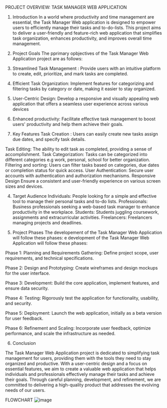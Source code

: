 PROJECT OVERVIEW: TASK MANAGER WEB APPLICATION

1. Introduction
   In a world where productivity and time management are essential, the Task Manager Web application is designed to empower users to efficiently manage their tasks and to-do-lists. This project aims to deliver a user-friendly and feature-rich web application that simplifies task organization, enhances productivity, and improves overall time management.
2. Project Goals
   The pprimary opbjectives of the Task Manager Web Application project are as follows:
3. Streamlined Task Management : Provide users with an intuitive platform to create, edit, prioritize, and mark tasks are completed.
4. Efficient Task Organization: Implement features for categorizing and filtering tasks by category or date, making it easier to stay organized.
5. User-Centric Design: Develop a responsive and visually appealing web application that offers a seamless user experience across various devices
6. Enhanced productivity: Facilitate effective task management to boost users' productivity and help them achieve their goals.

7. Key Features
   Task Creation : Users can easily create new tasks assign due dates, and specify task details.

Task Editing: The ability to edit task as completed, providing a sense of accomplishment.
Task Categorization: Tasks can be categorized into different categories e.g work, personal, school for better organization.
Filtering and sorting: Users can filter tasks based on categories, due dates or completion status for quick access.
User Authentication: Secure user accounts with authentication and authorization mechanisms.
Responsive Design Ensure a consistent and user-friendly experience on various screen sizes and devices.

4. Target Audience
   Individuals: People looking for a simple and effective tool to manage their personal tasks and to-do lists.
   Professionals: Business professionals seeking a web-based task manager to enhance productivity in the workplace.
   Students: Students juggling coursework, assignments and extracurricular activities.
   Freelancers: Freelancers managing projects and deadlines.

5. Project Phases
   The developement of the Task Manager Web Application will follow these phases:
   e development of the Task Manager Web Application will follow these phases:

Phase 1: Planning and Requirements Gathering: Define project scope, user requirements, and technical specifications.

Phase 2: Design and Prototyping: Create wireframes and design mockups for the user interface.

Phase 3: Development: Build the core application, implement features, and ensure data security.

Phase 4: Testing: Rigorously test the application for functionality, usability, and security.

Phase 5: Deployment: Launch the web application, initially as a beta version for user feedback.

Phase 6: Refinement and Scaling: Incorporate user feedback, optimize performance, and scale the infrastructure as needed.

6. Conclusion

The Task Manager Web Application project is dedicated to simplifying task management for users, providing them with the tools they need to stay organized and productive. With a user-centric design and a focus on essential features, we aim to create a valuable web application that helps individuals and professionals effectively manage their tasks and achieve their goals. Through careful planning, development, and refinement, we are committed to delivering a high-quality product that addresses the evolving needs of our users.


FLOWCHART 
![image](https://github.com/Linssssssss/alx_capstone_project/assets/99273313/e639ef7e-e1fd-4170-a4d8-911863947ea6)

